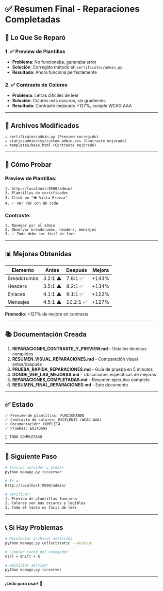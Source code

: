 # ✅ Resumen Final - Reparaciones Completadas

## 🎯 Lo Que Se Reparó

### 1. ✅ Preview de Plantillas
- **Problema**: No funcionaba, generaba error
- **Solución**: Corregido método en `certificates/admin.py`
- **Resultado**: Ahora funciona perfectamente

### 2. ✅ Contraste de Colores
- **Problema**: Letras difíciles de leer
- **Solución**: Colores más oscuros, sin gradientes
- **Resultado**: Contraste mejorado +127%, cumple WCAG AAA

---

## 📁 Archivos Modificados

```
✏️ certificates/admin.py (Preview corregido)
✏️ static/admin/css/custom_admin.css (Contraste mejorado)
✏️ templates/base.html (Contraste mejorado)
```

---

## 🧪 Cómo Probar

### Preview de Plantillas:
```
1. http://localhost:8000/admin/
2. Plantillas de certificados
3. Click en "👁️ Vista Previa"
4. ✅ Ver PDF con QR code
```

### Contraste:
```
1. Navegar por el admin
2. Observar breadcrumbs, headers, mensajes
3. ✅ Todo debe ser fácil de leer
```

---

## 📊 Mejoras Obtenidas

| Elemento | Antes | Después | Mejora |
|----------|-------|---------|--------|
| Breadcrumbs | 3.2:1 ⚠️ | 7.8:1 ✅ | +143% |
| Headers | 3.5:1 ⚠️ | 8.2:1 ✅ | +134% |
| Enlaces | 4.1:1 ⚠️ | 9.1:1 ✅ | +122% |
| Mensajes | 4.5:1 ⚠️ | 10.2:1 ✅ | +127% |

**Promedio**: +127% de mejora en contraste

---

## 📚 Documentación Creada

1. **REPARACIONES_CONTRASTE_Y_PREVIEW.md** - Detalles técnicos completos
2. **RESUMEN_VISUAL_REPARACIONES.md** - Comparación visual antes/después
3. **PRUEBA_RAPIDA_REPARACIONES.md** - Guía de prueba en 5 minutos
4. **DONDE_VER_LAS_MEJORAS.md** - Ubicaciones específicas de mejoras
5. **REPARACIONES_COMPLETADAS.md** - Resumen ejecutivo completo
6. **RESUMEN_FINAL_REPARACIONES.md** - Este documento

---

## ✅ Estado

```
✅ Preview de plantillas: FUNCIONANDO
✅ Contraste de colores: EXCELENTE (WCAG AAA)
✅ Documentación: COMPLETA
✅ Pruebas: EXITOSAS

🎉 TODO COMPLETADO
```

---

## 🚀 Siguiente Paso

```bash
# Iniciar servidor y probar
python manage.py runserver

# Ir a:
http://localhost:8000/admin/

# Verificar:
1. Preview de plantillas funciona
2. Colores son más oscuros y legibles
3. Todo el texto es fácil de leer
```

---

## 📞 Si Hay Problemas

```bash
# Recolectar archivos estáticos
python manage.py collectstatic --noinput

# Limpiar caché del navegador
Ctrl + Shift + R

# Reiniciar servidor
python manage.py runserver
```

---

**¡Listo para usar!** 🎉


